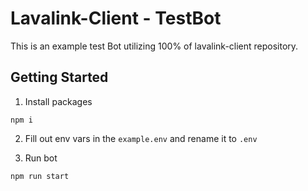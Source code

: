 # Lavalink-Client - __TestBot__

This is an example test Bot utilizing 100% of lavalink-client repository.

## Getting Started

1. Install packages
```
npm i
```
2. Fill out env vars in the `example.env` and rename it to `.env`

3. Run bot
```
npm run start
```